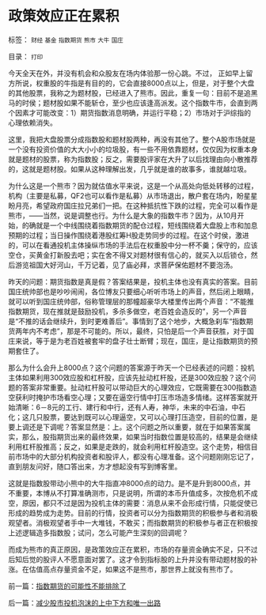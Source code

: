 # 政策效应正在累积

标签： `财经` `基金` `指数期货` `熊市` `大牛` `国庄` 

目录： `打印`

今天全天在外，并没有机会和众股友在场内体验那一份心跳。不过，
正如早上留方所说，权重股的牛指是有目的的，它会直接8000点以上，但是，对于整个大盘的其他股票，我称之为题材股，已经进入了熊市。因此，重复一句：目前不是追黑马的时侯；题材股如果不能斩仓，至少也应该逢高派发。这个指数牛市，会直到两个因素才可能改变：1）期货指数消息明确，并运行平稳；2）市场对于沪综指的心理依赖消失。



这里，我把大盘股票分成指数股和题材股两种，再没有其他了。整个A股市场就是一个没有投资价值的大大小小的垃圾股，有一些不用依靠题材，仅仅因为权重本身就是题材的股票，称为指数股；反之，需要股评家在大升了以后找理由向小散推荐的，这就是题材股。如果从这种理解出发，几乎就是谁的故事多，谁就越垃圾。



为什么这是一个熊市？因为就估值水平来说，这是一个从高处向低处转移的过程，机构（主要是私募，QF2也可以看作是私募）从市场退出，散户套在场内，盼星星盼月亮，希望政府国庄拉兄弟们一把。在这种抵抗性下跌的过程，完全可以看作是熊市，——当然，说是调整也行。为什么是大象的指数牛市？因为，从10月开始，的确就是一个中线围绕着指数期货的配仓过程，短线围绕着大盘股上市和加息预期的过程；当日操作围绕着港股红筹H股走势同步的过程。在这个时侯，激进的，可以在看通投机主体操纵市场的手法后在权重股中分一杯不羹；保守的，应该空仓，买黄金打新股去吧；实在舍不得又对题材很有信心的，就买入以后锁仓，然后游览祖国大好河山，千万记着，见了庙必拜，求菩萨保佑题材不要泡汤。



昨天的问题：期货指数是真是假？答案结果是，投机主体也没有真实的答案。目前国庄统帅部也是吵吵闹闹，各位博友只要细心听听市场上的声音，然后闭上眼睛，就可以听到国庄统帅部，俗称管理层的那幢超豪华大楼里传出两个声音：“不能推指数期货，现在推就是鼓励投机，多杀多做空，老百姓会造反的”，另一个声音是“不推的话会继续升，到时更难善后”。事情到了这个地步，大概急刹车“指数期货两年内不考虑”，那是不可能的。所以，最终，只怕是后一个声音获胜，对于国庄来说，等于是为老百姓被套牢的盘子壮士断臂；现在，国庄，是让指数期货的预期套住了。



那么为什么会升上8000点？这个问题的答案源于昨天一个已经表述的问题：投机主体如果利用300效应股和杠杆股，应该先扯动杠杆股，还是300效应股？这个问题的答案非常重要。扯动杠杆股可以带动巨大的心理效应，它既需要在300指数造空获利时掩护市场看空心理；又要在逼空行情中打压市场造多情绪。这样答案就开始清晰：6－8元的工行、建行和中行，还有人寿，神华，未来的中石油，中石化；这几只股票，要达到既可以心理逼空，又可以心理打压造空，目前的位置，是要上调还是下调呢？答案显然是：上。这个问题之所以重要，就在于如果答案属实，那么，股指期货出来的最终效果，如果当时指数位置是较高的，结果是会继续利用杠杆股推高；反之，如果是走跌的，就会利用杠杆股造空。这个走势，相信目前市场中的大部分机构投资者和股评人，都没有心理准备。这个问题刚刚忘记了，直到朋友问好，随口答出来，方才想起没有写到博客里。



这就是指数股带动小熊中的大牛指直冲8000点的动力。是不是升到8000点，并不重要，本博从不打算准确测市，只是说明，所谓的本币升值成多，次按危机不成空，原因，都只不过是因为投机主体的需要：消息从来不会形成行情，只能促使已形成的趋势成为走势。目前的行情，投资者可以分为指数期货的积极参与者和消极观望者。消极观望者手中一大堆钱，不敢买；而指数期货的积极参与者正在积极按上述逻辑造多指数股；试问，怎么可能产生深刻的回调呢？



而成为熊市的真正原因，是政策效应正在累积，市场的存量资金确实不足，只不过后知后觉的股评人不愿意面对罢了。这才令到指标股的上升并没有带动题材股的补涨。在估值高点存量资金不足，如果这不是熊市，那世界上就没有熊市了。













前一篇：[指数期货的可能性不能排除了](../../../2007/10/10/指数期货的可能性不能排除了.md)

后一篇：[减少股市投机泡沫的上中下方和唯一出路](../../../2007/10/11/减少股市投机泡沫的上中下方和唯一出路.md)